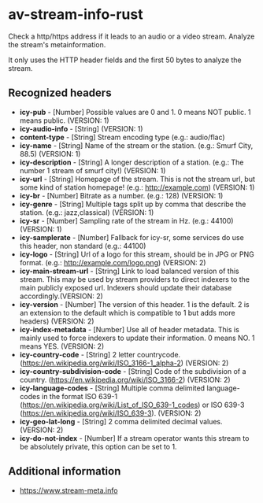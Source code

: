 # av-stream-info-rust

Check a http/https address if it leads to an audio or a video stream.
Analyze the stream's metainformation.

It only uses the HTTP header fields and the first 50 bytes to analyze the stream.

## Recognized headers

* **icy-pub** - [Number] Possible values are 0 and 1. 0 means NOT public. 1 means public. (VERSION: 1)
* **icy-audio-info** - [String]  (VERSION: 1)
* **content-type** - [String] Stream encoding type (e.g.: audio/flac)
* **icy-name** - [String] Name of the stream or the station. (e.g.: Smurf City, 88.5) (VERSION: 1)
* **icy-description** - [String] A longer description of a station. (e.g.: The number 1 stream of smurf city!) (VERSION: 1)
* **icy-url** - [String] Homepage of the stream. This is not the stream url, but some kind of station homepage! (e.g.: http://example.com) (VERSION: 1)
* **icy-br** - [Number] Bitrate as a number. (e.g.: 128) (VERSION: 1)
* **icy-genre** - [String] Multiple tags split up by comma that describe the station. (e.g.: jazz,classical) (VERSION: 1)
* **icy-sr** - [Number] Sampling rate of the stream in Hz. (e.g.: 44100) (VERSION: 1)
* **icy-samplerate** - [Number] Fallback for icy-sr, some services do use this header, non standard (e.g.: 44100)
* **icy-logo** - [String] Url of a logo for this stream, should be in JPG or PNG format. (e.g.: http://example.com/logo.png) (VERSION: 2)
* **icy-main-stream-url** - [String] Link to load balanced version of this stream. This may be used by stream providers to direct indexers to the main publicly exposed url. Indexers should update their database accordingly.(VERSION: 2)
* **icy-version** - [Number] The version of this header. 1 is the default. 2 is an extension to the default which is compatible to 1 but adds more headers) (VERSION: 2)
* **icy-index-metadata** - [Number] Use all of header metadata. This is mainly used to force indexers to update their information. 0 means NO. 1 means YES. (VERSION: 2)
* **icy-country-code** - [String] 2 letter countrycode. (https://en.wikipedia.org/wiki/ISO_3166-1_alpha-2) (VERSION: 2)
* **icy-country-subdivision-code** - [String] Code of the subdivision of a country. (https://en.wikipedia.org/wiki/ISO_3166-2) (VERSION: 2)
* **icy-language-codes** - [String] Multiple comma delimited language-codes in the format ISO 639-1 (https://en.wikipedia.org/wiki/List_of_ISO_639-1_codes) or ISO 639-3 (https://en.wikipedia.org/wiki/ISO_639-3). (VERSION: 2)
* **icy-geo-lat-long** - [String] 2 comma delimited decimal values. (VERSION: 2)
* **icy-do-not-index** - [Number] If a stream operator wants this stream to be absolutely private, this option can be set to 1.

## Additional information

* https://www.stream-meta.info